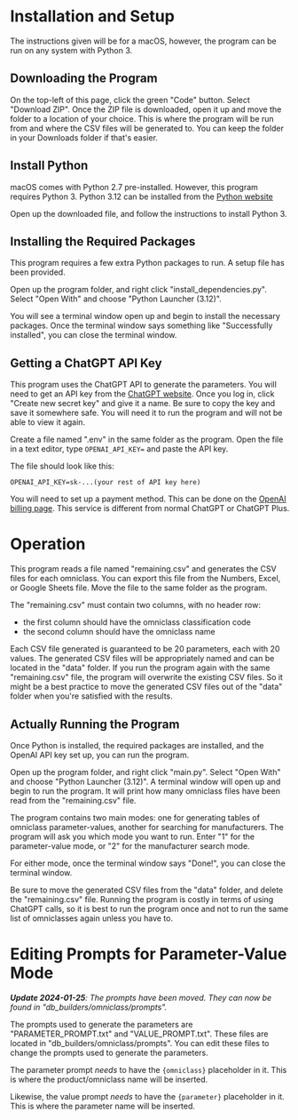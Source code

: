# Installation and Setup

The instructions given will be for a macOS, however, the program can be run on any system with Python 3.

## Downloading the Program

On the top-left of this page, click the green "Code" button. Select "Download ZIP". Once the ZIP file is downloaded,
open it up and move the folder to a location of your choice. This is where the program will be run from and where
the CSV files will be generated to. You can keep the folder in your Downloads folder if that's easier.

## Install Python

macOS comes with Python 2.7 pre-installed. However, this program requires Python 3.
Python 3.12 can be installed from the [Python website](https://www.python.org/ftp/python/3.12.1/python-3.12.1-macos11.pkg)

Open up the downloaded file, and follow the instructions to install Python 3.

## Installing the Required Packages

This program requires a few extra Python packages to run. A setup file has been provided.

Open up the program folder, and right click "install_dependencies.py". Select "Open With" and choose "Python Launcher (3.12)".

You will see a terminal window open up and begin to install the necessary packages. Once the terminal window says something
like "Successfully installed", you can close the terminal window.

## Getting a ChatGPT API Key

This program uses the ChatGPT API to generate the parameters. You will need to get an API key from the
[ChatGPT website](https://platform.openai.com/api-keys). Once you log in, click "Create new secret key" and give it a name.
Be sure to copy the key and save it somewhere safe. You will need it to run the program and will not be able to view it
again.

Create a file named ".env" in the same folder as the program. Open the file in a text editor, type `OPENAI_API_KEY=` and paste the API key.

The file should look like this:
```
OPENAI_API_KEY=sk-...(your rest of API key here)
```

You will need to set up a payment method. This can be done on the [OpenAI billing page](https://platform.openai.com/billing).
This service is different from normal ChatGPT or ChatGPT Plus.

# Operation

This program reads a file named "remaining.csv" and generates the CSV files for each omniclass. You can export this file
from the Numbers, Excel, or Google Sheets file. Move the file to the same folder as the program.

The "remaining.csv" must contain two columns, with no header row:
- the first column should have the omniclass classification code
- the second column should have the omniclass name

Each CSV file generated is guaranteed to be 20 parameters, each with 20 values. The generated CSV files will be appropriately
named and can be located in the "data" folder. If you run the program again with the same "remaining.csv" file, the program
will overwrite the existing CSV files. So it might be a best practice to move the generated CSV files out of the "data" folder
when you're satisfied with the results.

## Actually Running the Program


Once Python is installed, the required packages are installed, and the OpenAI API key set up, you can run the program.

Open up the program folder, and right click "main.py". Select "Open With" and choose "Python Launcher (3.12)".
A terminal window will open up and begin to run the program. It will print how many omniclass files have been read
from the "remaining.csv" file.

The program contains two main modes: one for generating tables of omniclass parameter-values, another for searching
for manufacturers. The program will ask you which mode you want to run. Enter "1" for the parameter-value mode, or
"2" for the manufacturer search mode.

For either mode, once the terminal window says "Done!", you can close the terminal window.

Be sure to move the generated CSV files from the "data" folder, and delete the "remaining.csv" file. Running the program
is costly in terms of using ChatGPT calls, so it is best to run the program once and not to run the same list of omniclasses again
unless you have to.

# Editing Prompts for Parameter-Value Mode

_**Update 2024-01-25**: The prompts have been moved. They can now be found in "db_builders/omniclass/prompts"._

The prompts used to generate the parameters are "PARAMETER_PROMPT.txt" and "VALUE_PROMPT.txt". These files are located
in "db_builders/omniclass/prompts". You can edit these files to change the prompts used to generate the parameters.

The parameter prompt *needs* to have the `{omniclass}` placeholder in it. This is where the product/omniclass name will
be inserted.

Likewise, the value prompt *needs* to have the `{parameter}` placeholder in it. This is where the parameter name
will be inserted.